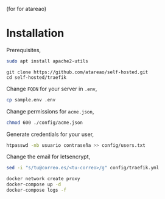 (for for atareao)

# Installation

Prerequisites,

```bash
sudo apt install apache2-utils
```

```
git clone https://github.com/atareao/self-hosted.git
cd self-hosted/traefik
```

Change `FQDN` for your server in `.env`,

```bash
cp sample.env .env
```

Change permissions for `acme.json`,

```bash
chmod 600 ./config/acme.json
```

Generate credentials for your user,

```bash
htpasswd -nb usuario contraseña >> config/users.txt
```

Change the email for letsencrypt,

```bash
sed -i "s/tu@correo.es/<tu-correo>/g" config/traefik.yml
```

```bash
docker network create proxy
docker-compose up -d
docker-compose logs -f
```
